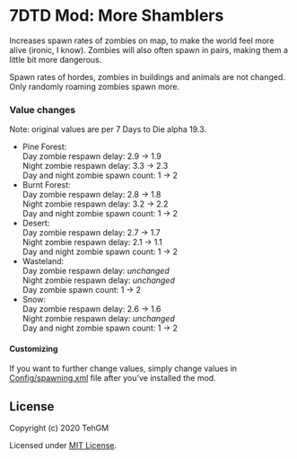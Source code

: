 # 7DTD Mod: More Shamblers
Increases spawn rates of zombies on map, to make the world feel more alive (ironic, I know). Zombies will also often spawn in pairs, making them a little bit more dangerous.

Spawn rates of hordes, zombies in buildings and animals are not changed. Only randomly roaming zombies spawn more.

### Value changes
Note: original values are per 7 Days to Die alpha 19.3.
- Pine Forest:  
  Day zombie respawn delay: 2.9 -> 1.9  
  Night zombie respawn delay: 3.3 -> 2.3  
  Day and night zombie spawn count: 1 -> 2
- Burnt Forest:  
  Day zombie respawn delay: 2.8 -> 1.8  
  Night zombie respawn delay: 3.2 -> 2.2  
  Day and night zombie spawn count: 1 -> 2
- Desert:  
  Day zombie respawn delay: 2.7 -> 1.7  
  Night zombie respawn delay: 2.1 -> 1.1  
  Day and night zombie spawn count: 1 -> 2
- Wasteland:  
  Day zombie respawn delay: *unchanged*  
  Night zombie respawn delay: *unchanged*  
  Day zombie spawn count: 1 -> 2
- Snow:  
  Day zombie respawn delay: 2.6 -> 1.6  
  Night zombie respawn delay: *unchanged*  
  Day and night zombie spawn count: 1 -> 2

#### Customizing
If you want to further change values, simply change values in [Config/spawning.xml](Config/spawning.xml) file after you've installed the mod.

## License
Copyright (c) 2020 TehGM 

Licensed under [MIT License](../LICENSE).